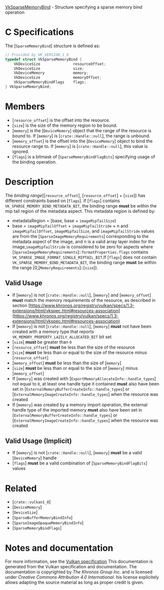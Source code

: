 [VkSparseMemoryBind](https://www.khronos.org/registry/vulkan/specs/1.3-extensions/man/html/VkSparseMemoryBind.html) - Structure specifying a sparse memory bind operation

# C Specifications
The [`SparseMemoryBind`] structure is defined as:
```c
// Provided by VK_VERSION_1_0
typedef struct VkSparseMemoryBind {
    VkDeviceSize               resourceOffset;
    VkDeviceSize               size;
    VkDeviceMemory             memory;
    VkDeviceSize               memoryOffset;
    VkSparseMemoryBindFlags    flags;
} VkSparseMemoryBind;
```

# Members
- [`resource_offset`] is the offset into the resource.
- [`size`] is the size of the memory region to be bound.
- [`memory`] is the [`DeviceMemory`] object that the range of the resource is bound to. If [`memory`] is [`crate::Handle::null`], the range is unbound.
- [`memory_offset`] is the offset into the [`DeviceMemory`] object to bind the resource range to. If [`memory`] is [`crate::Handle::null`], this value is ignored.
- [`flags`] is a bitmask of [`SparseMemoryBindFlagBits`] specifying usage of the binding operation.

# Description
The *binding range*[[`resource_offset`], [`resource_offset`] + 
[`size`]) has different constraints based on [`flags`].
If [`flags`] contains `VK_SPARSE_MEMORY_BIND_METADATA_BIT`, the
binding range  **must**  be within the mip tail region of the metadata aspect.
This metadata region is defined by:
* metadataRegion = [base, base +  `imageMipTailSize`)
* base = `imageMipTailOffset` +  `imageMipTailStride` × n
and `imageMipTailOffset`, `imageMipTailSize`, and
`imageMipTailStride` values are from the
[`SparseImageMemoryRequirements`] corresponding to the metadata aspect
of the image, and n is a valid array layer index for the image,`imageMipTailStride` is considered to be zero for aspects where
[`SparseImageMemoryRequirements`]::`formatProperties.flags` contains
`VK_SPARSE_IMAGE_FORMAT_SINGLE_MIPTAIL_BIT`.If [`flags`] does not contain `VK_SPARSE_MEMORY_BIND_METADATA_BIT`,
the binding range  **must**  be within the range
[0,[`MemoryRequirements`]::[`size`]).
## Valid Usage
-    If [`memory`] is not [`crate::Handle::null`], [`memory`] and [`memory_offset`] **must**  match the memory requirements of the resource, as described in section [https://www.khronos.org/registry/vulkan/specs/1.3-extensions/html/vkspec.html#resources-association](https://www.khronos.org/registry/vulkan/specs/1.3-extensions/html/vkspec.html#resources-association)
-    If [`memory`] is not [`crate::Handle::null`], [`memory`] **must**  not have been created with a memory type that reports `VK_MEMORY_PROPERTY_LAZILY_ALLOCATED_BIT` bit set
-  [`size`] **must**  be greater than `0`
-  [`resource_offset`] **must**  be less than the size of the resource
-  [`size`] **must**  be less than or equal to the size of the resource minus [`resource_offset`]
-  [`memory_offset`] **must**  be less than the size of [`memory`]
-  [`size`] **must**  be less than or equal to the size of [`memory`] minus [`memory_offset`]
-    If [`memory`] was created with [`ExportMemoryAllocateInfo::handle_types`] not equal to `0`, at least one handle type it contained  **must**  also have been set in [`ExternalMemoryBufferCreateInfo::handle_types`] or [`ExternalMemoryImageCreateInfo::handle_types`] when the resource was created
-    If [`memory`] was created by a memory import operation, the external handle type of the imported memory  **must**  also have been set in [`ExternalMemoryBufferCreateInfo::handle_types`] or [`ExternalMemoryImageCreateInfo::handle_types`] when the resource was created

## Valid Usage (Implicit)
-    If [`memory`] is not [`crate::Handle::null`], [`memory`] **must**  be a valid [`DeviceMemory`] handle
-  [`flags`] **must**  be a valid combination of [`SparseMemoryBindFlagBits`] values

# Related
- [`crate::vulkan1_0`]
- [`DeviceMemory`]
- [`DeviceSize`]
- [`SparseBufferMemoryBindInfo`]
- [`SparseImageOpaqueMemoryBindInfo`]
- [`SparseMemoryBindFlags`]

# Notes and documentation
For more information, see the [Vulkan specification](https://www.khronos.org/registry/vulkan/specs/1.3-extensions/html/vkspec.html)
This documentation is generated from the Vulkan specification and documentation.
The documentation is copyrighted by *The Khronos Group Inc.* and is licensed under *Creative Commons Attribution 4.0 International*.
his license explicitely allows adapting the source material as long as proper credit is given.
        